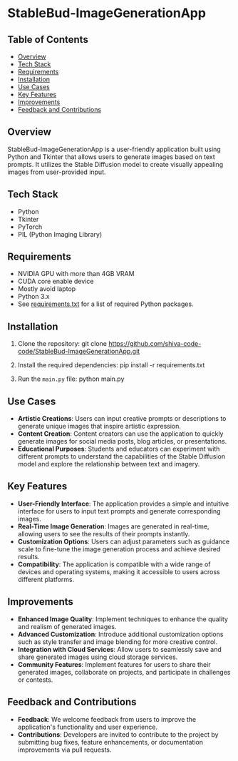 # StableBud-ImageGenerationApp

## Table of Contents
- [Overview](#overview)
- [Tech Stack](#tech-stack)
- [Requirements](#requirements)
- [Installation](#installation)
- [Use Cases](#use-cases)
- [Key Features](#key-features)
- [Improvements](#improvements)
- [Feedback and Contributions](#feedback-and-contributions)

## Overview
StableBud-ImageGenerationApp is a user-friendly application built using Python and Tkinter that allows users to generate images based on text prompts. It utilizes the Stable Diffusion model to create visually appealing images from user-provided input.


## Tech Stack
- Python
- Tkinter
- PyTorch
- PIL (Python Imaging Library)


## Requirements
- NVIDIA GPU with more than 4GB VRAM
- CUDA core enable device
- Mostly avoid laptop
- Python 3.x
- See [requirements.txt](requirements.txt) for a list of required Python packages.


## Installation
1. Clone the repository:
  git clone https://github.com/shiva-code-code/StableBud-ImageGenerationApp.git

2. Install the required dependencies:
   pip install -r requirements.txt


3. Run the `main.py` file:
  python main.py



## Use Cases
- **Artistic Creations**: Users can input creative prompts or descriptions to generate unique images that inspire artistic expression.
- **Content Creation**: Content creators can use the application to quickly generate images for social media posts, blog articles, or presentations.
- **Educational Purposes**: Students and educators can experiment with different prompts to understand the capabilities of the Stable Diffusion model and explore the relationship between text and imagery.

## Key Features
- **User-Friendly Interface**: The application provides a simple and intuitive interface for users to input text prompts and generate corresponding images.
- **Real-Time Image Generation**: Images are generated in real-time, allowing users to see the results of their prompts instantly.
- **Customization Options**: Users can adjust parameters such as guidance scale to fine-tune the image generation process and achieve desired results.
- **Compatibility**: The application is compatible with a wide range of devices and operating systems, making it accessible to users across different platforms.

## Improvements
- **Enhanced Image Quality**: Implement techniques to enhance the quality and realism of generated images.
- **Advanced Customization**: Introduce additional customization options such as style transfer and image blending for more creative control.
- **Integration with Cloud Services**: Allow users to seamlessly save and share generated images using cloud storage services.
- **Community Features**: Implement features for users to share their generated images, collaborate on projects, and participate in challenges or contests.



## Feedback and Contributions
- **Feedback**: We welcome feedback from users to improve the application's functionality and user experience.
- **Contributions**: Developers are invited to contribute to the project by submitting bug fixes, feature enhancements, or documentation improvements via pull requests.
  



